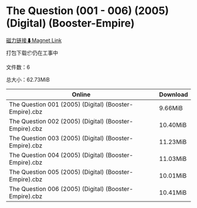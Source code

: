 # The Question (001 - 006) (2005) (Digital) (Booster-Empire)

[磁力链接⬇Magnet Link](magnet:?xt=urn:btih:ae1b74e5fd2bdc6cf4e2c39b53092db0f05c6630&dn=The%20Question%20%28001%20-%20006%29%20%282005%29%20%28Digital%29%20%28Booster-Empire%29)

打包下载📦仍在工事中

文件数：6

总大小：62.73MiB

Online | Download
--- | ---
The Question  001 (2005) (Digital) (Booster-Empire).cbz | 9.66MiB
The Question  002 (2005) (Digital) (Booster-Empire).cbz | 10.40MiB
The Question  003 (2005) (Digital) (Booster-Empire).cbz | 11.23MiB
The Question  004 (2005) (Digital) (Booster-Empire).cbz | 11.03MiB
The Question  005 (2005) (Digital) (Booster-Empire).cbz | 10.01MiB
The Question  006 (2005) (Digital) (Booster-Empire).cbz | 10.41MiB